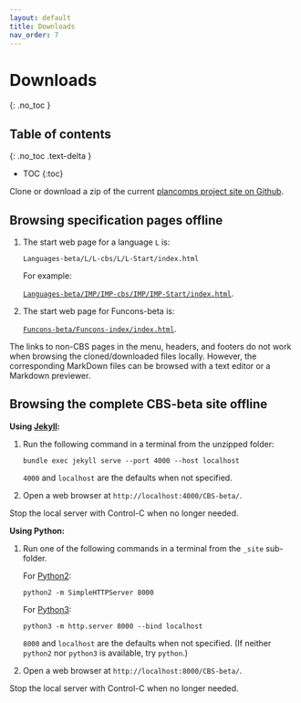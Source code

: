 ```yaml
---
layout: default
title: Downloads
nav_order: 7
---
```


Downloads
=========
{: .no_toc }

## Table of contents
{: .no_toc .text-delta }

- TOC
{:toc}

Clone or download a zip of the current [plancomps project site on Github].

Browsing specification pages offline
------------------------------------

1.  The start web page for a language `L` is:

    ```
    Languages-beta/L/L-cbs/L/L-Start/index.html
    ```
    For example:

    [`Languages-beta/IMP/IMP-cbs/IMP/IMP-Start/index.html`].

2.  The start web page for Funcons-beta is:

    [`Funcons-beta/Funcons-index/index.html`].

The links to non-CBS pages in the menu, headers, and footers do not work when
browsing the cloned/downloaded files locally. However, the corresponding
MarkDown files can be browsed with a text editor or a Markdown previewer.

Browsing the complete CBS-beta site offline
-------------------------------------------

__Using [Jekyll]:__

1.  Run the following command in a terminal from the unzipped folder:

    ```
    bundle exec jekyll serve --port 4000 --host localhost
    ```
    `4000` and `localhost` are the defaults when not specified.

2.  Open a web browser at `http://localhost:4000/CBS-beta/`.

Stop the local server with Control-C when no longer needed.

__Using Python:__

1.  Run one of the following commands in a terminal from the `_site` sub-folder.

    For [Python2]:
    ```
    python2 -m SimpleHTTPServer 8000
    ```
    For [Python3]:
    ```
    python3 -m http.server 8000 --bind localhost
    ```
    `8000` and `localhost` are the defaults when not specified.
    (If neither `python2` nor `python3` is available, try `python`.)

2.  Open a web browser at `http://localhost:8000/CBS-beta/`.

Stop the local server with Control-C when no longer needed.


[plancomps project site on Github]: https://github.com/plancomps/plancomps.github.io

[`Languages-beta/IMP/IMP-cbs/IMP/IMP-Start/index.html`]: Languages-beta/IMP/IMP-cbs/IMP/IMP-Start/index.html

[`Funcons-beta/Funcons-index/index.html`]: Funcons-beta/Funcons-index/index.html

[Jekyll]: https://help.github.com/articles/setting-up-your-github-pages-site-locally-with-jekyll/

[Python3]: https://docs.python.org/3/library/http.server.html

[Python2]: https://docs.python.org/2/library/simplehttpserver.html#module-SimpleHTTPServer
